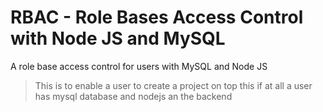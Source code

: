 # RBAC - Role Bases Access Control with Node JS and MySQL
A role base access control for users with MySQL and Node JS
>This is to enable a user to create a project on top this if at all a user has mysql database and nodejs an the backend

